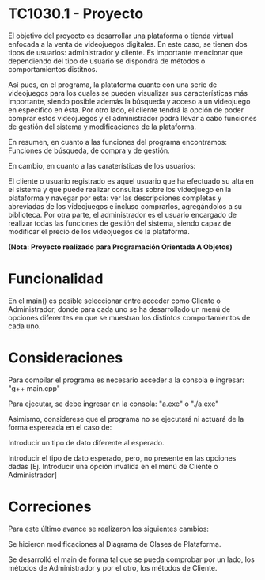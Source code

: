 # TC1030.1 - Proyecto
El objetivo del proyecto es desarrollar una plataforma o tienda virtual enfocada a la venta de videojuegos digitales. En este caso, se tienen dos tipos de usuarios: administrador y cliente. Es importante mencionar que dependiendo del tipo de usuario se dispondrá de métodos o comportamientos distitnos. 

Así pues, en el programa, la plataforma cuante con una serie de videojuegos para los cuales se pueden visualizar sus características más importante, siendo posible además la búsqueda y acceso a un videojuego en específico en ésta. Por otro lado, el cliente tendrá la opción de poder comprar estos videojuegos y el administrador podrá llevar a cabo funciones de gestión del sistema y modificaciones de la plataforma.

En resumen, en cuanto a las funciones del programa encontramos: Funciones de búsqueda, de compra y de gestión.

En cambio, en cuanto a las caraterísticas de los usuarios:

El cliente o usuario registrado es aquel usuario que ha efectuado su alta en el sistema y que puede realizar consultas sobre los videojuego en la plataforma y navegar por esta: ver las descripciones completas y abreviadas de los videojuegos e incluso comprarlos, agregándolos a su biblioteca. Por otra parte, el administrador es el usuario encargado de realizar todas las funciones de gestión del sistema, siendo capaz de modificar el precio de los videojuegos de la plataforma.

**(Nota: Proyecto realizado para Programación Orientada A Objetos)**

# Funcionalidad
En el main() es posible seleccionar entre acceder como Cliente o Administrador, donde para cada uno se ha desarrollado un menú de opciones diferentes en que se muestran los distintos comportamientos de cada uno.

# Consideraciones
Para compilar el programa es necesario acceder a la consola e ingresar: "g++ main.cpp"

Para ejecutar, se debe ingresar en la consola: "a.exe" o "./a.exe"

Asimismo, considerese que el programa no se ejecutará ni actuará de la forma espereada en el caso de:

Introducir un tipo de dato diferente al esperado.

Introducir el tipo de dato esperado, pero, no presente en las opciones dadas [Ej. Introducir una opción inválida en el menú de Cliente o Administrador]

# Correciones
Para este último avance se realizaron los siguientes cambios:

Se hicieron modificaciones al Diagrama de Clases de Plataforma.

Se desarrolló el main de forma tal que se pueda comprobar por un lado, los métodos de Administrador y por el otro, los métodos de Cliente.
